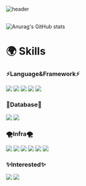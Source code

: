 ![header](https://capsule-render.vercel.app/api?type=soft&color=gradient&height=300&section=header&text=Welcome&fontSize=90)<br><br>

![Anurag's GitHub stats](https://github-readme-stats.vercel.app/api?username=Ryeolee&show_icons=true&theme=dark)

# 🌍 Skills


### <div text-align:center>⚡️Language&Framework⚡️
<div>
  
  <img src="https://img.shields.io/badge/Javascript-F7DF1E?style=flat-the-badge&logo=Javascript&logoColor=white"> 
   <img src="https://img.shields.io/badge/TypeScript-3178C6?style=flat-the-badge&logo=TypeScript&logoColor=white">   
  <img src="https://img.shields.io/badge/Node.js-339933?style=flat-the-badge&logo=Node.js&logoColor=white"> 
  <img src="https://img.shields.io/badge/Express-000000?style=flat-the-badge&logo=Express&logoColor=white"> 
  <img src="https://img.shields.io/badge/Java-007396?style=flat&logo=OpenJDK&logoColor=white"/>
 
  </div> 

### 🎁Database🎁

<div>
  
<img src="https://img.shields.io/badge/MySQL-4479A1?style=flat-the-badge&logo=MySQL&logoColor=white">
<img src="https://img.shields.io/badge/Redis-DC382D?style=flat-the-badge&logo=Redis&logoColor=white">


</div> 


### 🌪️Infra🌪️

<div>
  <img src="https://img.shields.io/badge/Amazon S3-569A31?style=flat-the-badge&logo=Amazon S3&logoColor=white"> 
  <img src="https://img.shields.io/badge/Amazon RDS-527FFF?style=flat-the-badge&logo=Amazon RDS&logoColor=white">
  <img src="https://img.shields.io/badge/Amazon EC2-FF9900?style=flat-the-badge&logo=Amazon EC2&logoColor=white">  
  <img src="https://img.shields.io/badge/Docker-2496ED?style=flat-the-badge&logo=Docker&logoColor=white"> 
  <img src="https://img.shields.io/badge/GitHub Actions-2088FF?style=flat-the-badge&logo=GitHub Actions&logoColor=white">
 <img src="https://img.shields.io/badge/nginx-009639?style=flat-the-badge&logo=nginx&logoColor=white">
    
</div> 


### ✨Interested✨
<div>
  
<img src="https://img.shields.io/badge/Flutter-02569B?style=flat-the-badge&logo=Flutter&logoColor=white"> 
<img src="https://img.shields.io/badge/springboot-6DB33F?style=flat-the-badge&logo=springboot&logoColor=white"> 
  
 </div>



<br>
<br>














